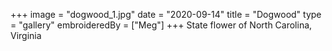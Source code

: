 +++
image = "dogwood_1.jpg"
date = "2020-09-14"
title = "Dogwood"
type = "gallery"
embroideredBy = ["Meg"]
+++
State flower of North Carolina, Virginia